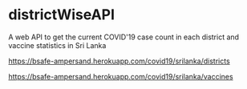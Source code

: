 # districtWiseAPI
A web API to get the current COVID'19 case count in each district and vaccine statistics in Sri Lanka

https://bsafe-ampersand.herokuapp.com/covid19/srilanka/districts

https://bsafe-ampersand.herokuapp.com/covid19/srilanka/vaccines

